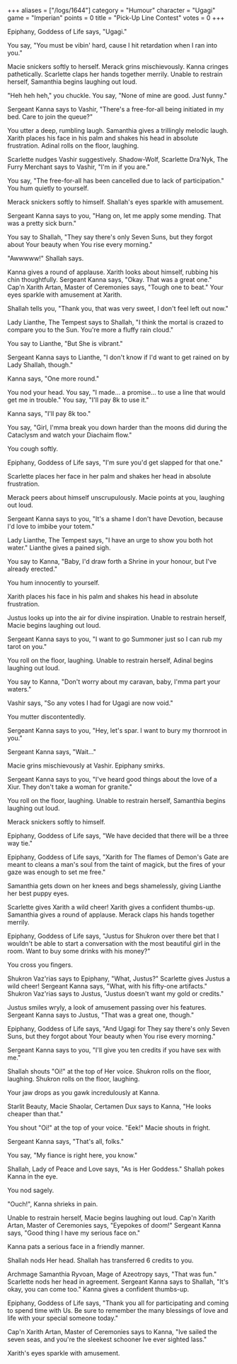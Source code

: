 +++
aliases = ["/logs/1644"]
category = "Humour"
character = "Ugagi"
game = "Imperian"
points = 0
title = "Pick-Up Line Contest"
votes = 0
+++

Epiphany, Goddess of Life says, "Ugagi."

You say, "You must be vibin' hard, cause I hit retardation when I ran into 
you."

Macie snickers softly to herself.
Merack grins mischievously.
Kanna cringes pathetically.
Scarlette claps her hands together merrily.
Unable to restrain herself, Samanthia begins laughing out loud.

"Heh heh heh," you chuckle.
You say, "None of mine are good. Just funny."

Sergeant Kanna says to Vashir, "There's a free-for-all being initiated in my 
bed. Care to join the queue?"

You utter a deep, rumbling laugh.
Samanthia gives a trillingly melodic laugh.
Xarith places his face in his palm and shakes his head in absolute frustration.
Adinal rolls on the floor, laughing.

Scarlette nudges Vashir suggestively.
Shadow-Wolf, Scarlette Dra'Nyk, The Furry Merchant says to Vashir, "I'm in if 
you are."

You say, "The free-for-all has been cancelled due to lack of participation."
You hum quietly to yourself.

Merack snickers softly to himself.
Shallah's eyes sparkle with amusement.

Sergeant Kanna says to you, "Hang on, let me apply some mending. That was a 
pretty sick burn."

You say to Shallah, "They say there's only Seven Suns, but they forgot about 
Your beauty when You rise every morning."

"Awwwww!" Shallah says.

Kanna gives a round of applause.
Xarith looks about himself, rubbing his chin thoughtfully.
Sergeant Kanna says, "Okay. That was a great one."
Cap'n Xarith Artan, Master of Ceremonies says, "Tough one to beat."
Your eyes sparkle with amusement at Xarith.

Shallah tells you, "Thank you, that was very sweet, I don't feel left out now."

Lady Lianthe, The Tempest says to Shallah, "I think the mortal is crazed to 
compare you to the Sun. You're more a fluffy rain cloud."

You say to Lianthe, "But She is vibrant."

Sergeant Kanna says to Lianthe, "I don't know if I'd want to get rained on by 
Lady Shallah, though."

Kanna says, "One more round."

You nod your head.
You say, "I made... a promise... to use a line that would get me in trouble."
You say, "I'll pay 8k to use it."

Kanna says, "I'll pay 8k too."

You say, "Girl, I'mma break you down harder than the moons did during the 
Cataclysm and watch your Diachaim flow."

You cough softly.

Epiphany, Goddess of Life says, "I'm sure you'd get slapped for that one."

Scarlette places her face in her palm and shakes her head in absolute 
frustration.

Merack peers about himself unscrupulously.
Macie points at you, laughing out loud.

Sergeant Kanna says to you, "It's a shame I don't have Devotion, because I'd 
love to imbibe your totem."

Lady Lianthe, The Tempest says, "I have an urge to show you both hot water."
Lianthe gives a pained sigh.

You say to Kanna, "Baby, I'd draw forth a Shrine in your honour, but I've 
already erected."

You hum innocently to yourself.

Xarith places his face in his palm and shakes his head in absolute frustration.

Justus looks up into the air for divine inspiration.
Unable to restrain herself, Macie begins laughing out loud.

Sergeant Kanna says to you, "I want to go Summoner just so I can rub my tarot 
on you."

You roll on the floor, laughing.
Unable to restrain herself, Adinal begins laughing out loud.

You say to Kanna, "Don't worry about my caravan, baby, I'mma part your waters."

Vashir says, "So any votes I had for Ugagi are now void."

You mutter discontentedly.

Sergeant Kanna says to you, "Hey, let's spar. I want to bury my thornroot in 
you."

Sergeant Kanna says, "Wait..."

Macie grins mischievously at Vashir.
Epiphany smirks.

Sergeant Kanna says to you, "I've heard good things about the love of a Xiur. 
They don't take a woman for granite."

You roll on the floor, laughing.
Unable to restrain herself, Samanthia begins laughing out loud.

Merack snickers softly to himself.

Epiphany, Goddess of Life says, "We have decided that there will be a three way
tie."

Epiphany, Goddess of Life says, "Xarith for The flames of Demon's Gate are 
meant to cleans a man's soul from the taint of magick, but the fires of your 
gaze was enough to set me free."

Samanthia gets down on her knees and begs shamelessly, giving Lianthe her best 
puppy eyes.

Scarlette gives Xarith a wild cheer!
Xarith gives a confident thumbs-up.
Samanthia gives a round of applause.
Merack claps his hands together merrily.

Epiphany, Goddess of Life says, "Justus for Shukron over there bet that I 
wouldn't be able to start a conversation with the most beautiful girl in the 
room. Want to buy some drinks with his money?"

You cross you fingers.

Shukron Vaz'rias says to Epiphany, "What, Justus?"
Scarlette gives Justus a wild cheer!
Sergeant Kanna says, "What, with his fifty-one artifacts."
Shukron Vaz'rias says to Justus, "Justus doesn't want my gold or credits."

Justus smiles wryly, a look of amusement passing over his features.
Sergeant Kanna says to Justus, "That was a great one, though."

Epiphany, Goddess of Life says, "And Ugagi for They say there's only Seven 
Suns, but they forgot about Your beauty when You rise every morning."

Sergeant Kanna says to you, "I'll give you ten credits if you have sex with 
me."

Shallah shouts "Oi!" at the top of Her voice.
Shukron rolls on the floor, laughing.
Shukron rolls on the floor, laughing.

Your jaw drops as you gawk incredulously at Kanna.

Starlit Beauty, Macie Shaolar, Certamen Dux says to Kanna, "He looks cheaper 
than that."

You shout "Oi!" at the top of your voice.
"Eek!" Macie shouts in fright.

Sergeant Kanna says, "That's all, folks."

You say, "My fiance is right here, you know."

Shallah, Lady of Peace and Love says, "As is Her Goddess."
Shallah pokes Kanna in the eye.

You nod sagely.

"Ouch!", Kanna shrieks in pain.

Unable to restrain herself, Macie begins laughing out loud.
Cap'n Xarith Artan, Master of Ceremonies says, "Eyepokes of doom!"
Sergeant Kanna says, "Good thing I have my serious face on."

Kanna pats a serious face in a friendly manner.

Shallah nods Her head.
Shallah has transferred 6 credits to you.

Archmage Samanthia Ryvoan, Mage of Azeotropy says, "That was fun."
Scarlette nods her head in agreement.
Sergeant Kanna says to Shallah, "It's okay, you can come too."
Kanna gives a confident thumbs-up.

Epiphany, Goddess of Life says, "Thank you all for participating and coming to 
spend time with Us. Be sure to remember the many blessings of love and life 
with your special someone today."

Cap'n Xarith Artan, Master of Ceremonies says to Kanna, "Ive sailed the seven 
seas, and you're the sleekest schooner Ive ever sighted lass."

Xarith's eyes sparkle with amusement.